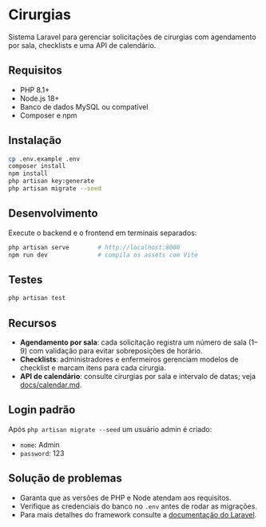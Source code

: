 # Cirurgias

Sistema Laravel para gerenciar solicitações de cirurgias com agendamento por sala, checklists e uma API de calendário.

## Requisitos

- PHP 8.1+
- Node.js 18+
- Banco de dados MySQL ou compatível
- Composer e npm

## Instalação

```bash
cp .env.example .env
composer install
npm install
php artisan key:generate
php artisan migrate --seed
```

## Desenvolvimento

Execute o backend e o frontend em terminais separados:

```bash
php artisan serve        # http://localhost:8000
npm run dev              # compila os assets com Vite
```

## Testes

```bash
php artisan test
```

## Recursos

- **Agendamento por sala**: cada solicitação registra um número de sala (1–9) com validação para evitar sobreposições de horário.
- **Checklists**: administradores e enfermeiros gerenciam modelos de checklist e marcam itens para cada cirurgia.
- **API de calendário**: consulte cirurgias por sala e intervalo de datas; veja [docs/calendar.md](docs/calendar.md).

## Login padrão

Após `php artisan migrate --seed` um usuário admin é criado:

- `nome`: Admin
- `password`: 123

## Solução de problemas

- Garanta que as versões de PHP e Node atendam aos requisitos.
- Verifique as credenciais do banco no `.env` antes de rodar as migrações.
- Para mais detalhes do framework consulte a [documentação do Laravel](https://laravel.com/docs).

